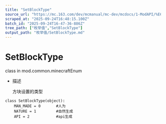 ```yaml
---
title: "SetBlockType"
source_url: "https://mc.163.com/dev/mcmanual/mc-dev/mcdocs/1-ModAPI/%E6%9E%9A%E4%B8%BE%E5%80%BC/SetBlockType.html"
scraped_at: "2025-09-24T16:48:15.100Z"
batch_id: "2025-09-24T16-47-36-886Z"
tree_path: ["枚举值","SetBlockType"]
output_path: "枚举值/SetBlockType.md"
---
```


#  SetBlockType

class in mod.common.minecraftEnum

*   描述
    
    方块设置的类型
    

```
class SetBlockType(object):
	MAN_MADE = 0       #人为
	NATURE = 1         #自然生成
	API = 2            #api生成


```